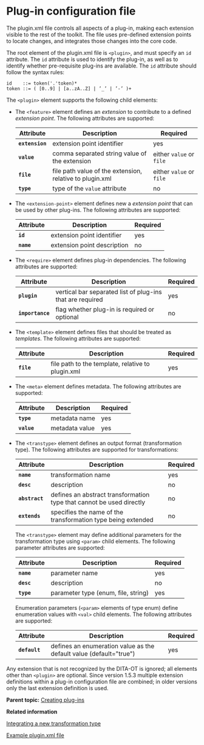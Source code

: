# Plug-in configuration file

The plugin.xml file controls all aspects of a plug-in, making each extension visible to the rest of the toolkit. The file uses pre-defined extension points to locate changes, and integrates those changes into the core code.

The root element of the plugin.xml file is `<plugin>`, and must specify an `id` attribute. The `id` attribute is used to identify the plug-in, as well as to identify whether pre-requisite plug-ins are available. The `id` attribute should follow the syntax rules:

```
id    ::= token('.'token)*
token ::= ( [0..9] | [a..zA..Z] | ’_’ | ’-’ )+
```

The `<plugin>` element supports the following child elements:

-   The `<feature>` element defines an *extension* to contribute to a defined *extension point*. The following attributes are supported:

    |Attribute|Description|Required|
    |---------|-----------|--------|
    |**`extension`**|extension point identifier|yes|
    |**`value`**|comma separated string value of the extension|either `value` or `file`|
    |**`file`**|file path value of the extension, relative to plugin.xml|either `value` or `file`|
    |**`type`**|type of the `value` attribute|no|

-   The `<extension-point>` element defines new a *extension point* that can be used by other plug-ins. The following attributes are supported:

    |Attribute|Description|Required|
    |---------|-----------|--------|
    |**`id`**|extension point identifier|yes|
    |**`name`**|extension point description|no|

-   The `<require>` element defines plug-in dependencies. The following attributes are supported:

    |Attribute|Description|Required|
    |---------|-----------|--------|
    |**`plugin`**|vertical bar separated list of plug-ins that are required|yes|
    |**`importance`**|flag whether plug-in is required or optional|no|

-   The `<template>` element defines files that should be treated as *templates*. The following attributes are supported:

    |Attribute|Description|Required|
    |---------|-----------|--------|
    |**`file`**|file path to the template, relative to plugin.xml|yes|

-   The `<meta>` element defines metadata. The following attributes are supported:

    |Attribute|Description|Required|
    |---------|-----------|--------|
    |**`type`**|metadata name|yes|
    |**`value`**|metadata value|yes|

-   The `<transtype>` element defines an output format \(transformation type\). The following attributes are supported for transformations:

    |Attribute|Description|Required|
    |---------|-----------|--------|
    |**`name`**|transformation name|yes|
    |**`desc`**|description|no|
    |**`abstract`**|defines an abstract transformation type that cannot be used directly|no|
    |**`extends`**|specifies the name of the transformation type being extended|no|

    The `<transtype>` element may define additional parameters for the transformation type using `<param>` child elements. The following parameter attributes are supported:

    |Attribute|Description|Required|
    |---------|-----------|--------|
    |**`name`**|parameter name|yes|
    |**`desc`**|description|no|
    |**`type`**|parameter type \(enum, file, string\)|yes|

    Enumeration parameters \(`<param>` elements of type enum\) define enumeration values with `<val>` child elements. The following attributes are supported:

    |Attribute|Description|Required|
    |---------|-----------|--------|
    |**`default`**|defines an enumeration value as the default value \(default="true"\)|yes|


Any extension that is not recognized by the DITA-OT is ignored; all elements other than `<plugin>` are optional. Since version 1.5.3 multiple extension definitions within a plug-in configuration file are combined; in older versions only the last extension definition is used.

**Parent topic:** [Creating plug-ins](../dev_ref/plugins-overview.md)

**Related information**  


[Integrating a new transformation type](../dev_ref/plugin-newtranstype.md)

[Example plugin.xml file](../dev_ref/plugin-sample.md)

